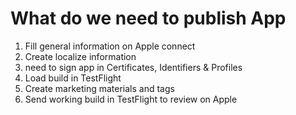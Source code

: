 #  What do we need to publish App

1. Fill general information on Apple connect
2. Create localize information
3. need to sign app in Certificates, Identifiers & Profiles
4. Load build in TestFlight
5. Create marketing materials and tags
6. Send working build in TestFlight to review on Apple



